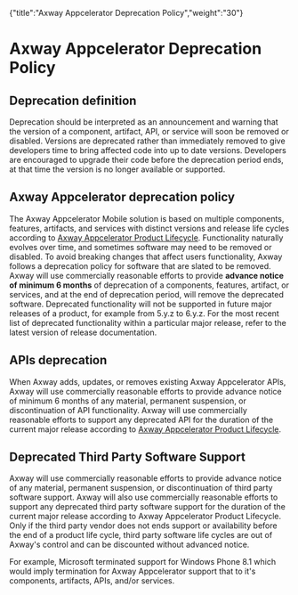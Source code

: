 {"title":"Axway Appcelerator Deprecation Policy","weight":"30"} 

# Axway Appcelerator Deprecation Policy

## Deprecation definition

Deprecation should be interpreted as an announcement and warning that the version of a component, artifact, API, or service will soon be removed or disabled. Versions are deprecated rather than immediately removed to give developers time to bring affected code into up to date versions. Developers are encouraged to upgrade their code before the deprecation period ends, at that time the version is no longer available or supported.

## Axway Appcelerator deprecation policy

The Axway Appcelerator Mobile solution is based on multiple components, features, artifacts, and services with distinct versions and release life cycles according to [Axway Appcelerator Product Lifecycle](/docs/appc/AMPLIFY_Appcelerator_Services_Overview/Axway_Appcelerator_Product_Lifecycle/). Functionality naturally evolves over time, and sometimes software may need to be removed or disabled. To avoid breaking changes that affect users functionality, Axway follows a deprecation policy for software that are slated to be removed. Axway will use commercially reasonable efforts to provide **advance notice of minimum 6 months** of deprecation of a components, features, artifact, or services, and at the end of deprecation period, will remove the deprecated software. Deprecated functionality will not be supported in future major releases of a product, for example from 5.y.z to 6.y.z. For the most recent list of deprecated functionality within a particular major release, refer to the latest version of release documentation.

## APIs deprecation

When Axway adds, updates, or removes existing Axway Appcelerator APIs, Axway will use commercially reasonable efforts to provide advance notice of minimum 6 months of any material, permanent suspension, or discontinuation of API functionality. Axway will use commercially reasonable efforts to support any deprecated API for the duration of the current major release according to [Axway Appcelerator Product Lifecycle](/docs/appc/AMPLIFY_Appcelerator_Services_Overview/Axway_Appcelerator_Product_Lifecycle/).

## Deprecated Third Party Software Support

Axway will use commercially reasonable efforts to provide advance notice of any material, permanent suspension, or discontinuation of third party software support. Axway will also use commercially reasonable efforts to support any deprecated third party software support for the duration of the current major release according to Axway Appcelerator Product Lifecycle. Only if the third party vendor does not ends support or availability before the end of a product life cycle, third party software life cycles are out of Axway's control and can be discounted without advanced notice.

For example, Microsoft terminated support for Windows Phone 8.1 which would imply termination for Axway Appcelerator support that to it's components, artifacts, APIs, and/or services.